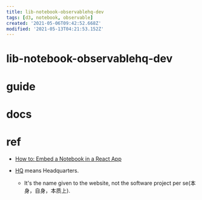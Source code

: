 ```yaml
---
title: lib-notebook-observablehq-dev
tags: [d3, notebook, observable]
created: '2021-05-06T09:42:52.668Z'
modified: '2021-05-13T04:21:53.152Z'
---
```


# lib-notebook-observablehq-dev

# guide

# docs

# ref

- [How to: Embed a Notebook in a React App](https://observablehq.com/@observablehq/how-to-embed-a-notebook-in-a-react-app)

- [HQ](https://askubuntu.com/questions/627516) means Headquarters.
  - It's the name given to the website, not the software project per se(本身，自身，本质上).
